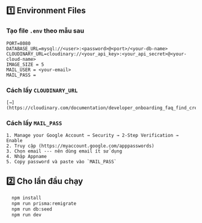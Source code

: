 
## 1️⃣ Environment Files

### Tạo file `.env` theo mẫu sau

```env
PORT=8080
DATABASE_URL=mysql://<user>:<password>@<port>/<your-db-name>
CLOUDINARY_URL=cloudinary://<your_api_key>:<your_api_secret>@<your-cloud-name>
IMAGE_SIZE = 5
MAIL_USER = <your-email>
MAIL_PASS = 
```
### Cách lấy `CLOUDINARY_URL`  
```
[→](https://cloudinary.com/documentation/developer_onboarding_faq_find_credentials)
```
### Cách lấy `MAIL_PASS` 
```
1. Manage your Google Account → Security → 2-Step Verification → Enable
2. Truy cập (https://myaccount.google.com/apppasswords)
3. Chọn email --- nên dùng email ít sử dụng
4. Nhập Appname
5. Copy password và paste vào `MAIL_PASS`
```
## 2️⃣ Cho lần đầu chạy 
```bash
  npm install
  npm run prisma:remigrate
  npm run db:seed
  npm run dev
```


